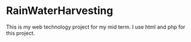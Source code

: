 # RainWaterHarvesting
This is my web technology project for my mid term. I use html and php for this project. 
